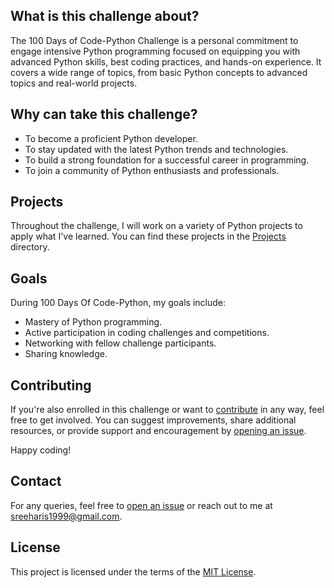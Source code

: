 ## What is this challenge about?

The 100 Days of Code-Python Challenge is a personal commitment to engage intensive Python programming focused on equipping you with advanced Python skills, best coding practices, and hands-on experience. It covers a wide range of topics, from basic Python concepts to advanced topics and real-world projects.

## Why can take this challenge?

- To become a proficient Python developer.
- To stay updated with the latest Python trends and technologies.
- To build a strong foundation for a successful career in programming.
- To join a community of Python enthusiasts and professionals.

## Projects

Throughout the challenge, I will work on a variety of Python projects to apply what I've learned. You can find these projects in the [Projects](Projects/README.md) directory.

## Goals

During 100 Days Of Code-Python, my goals include:

- Mastery of Python programming.
- Active participation in coding challenges and competitions.
- Networking with fellow challenge participants.
- Sharing knowledge.

## Contributing

If you're also enrolled in this challenge or want to [contribute](CONTRIBUTING.md) in any way, feel free to get involved. You can suggest improvements, share additional resources, or provide support and encouragement by [opening an issue](https://github.com/sree-hari-s/100DaysOfCode-Python/issues).

Happy coding!

## Contact

For any queries, feel free to [open an issue](https://github.com/sree-hari-s/100DaysOfCode-Python/issues) or reach out to me at [sreeharis1999@gmail.com](mailto:sreeharis1999@gmail.com).

## License

This project is licensed under the terms of the [MIT License](LICENSE).
